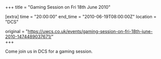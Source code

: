 +++
title = "Gaming Session on Fri 18th June 2010"

[extra]
time = "20:00:00"
end_time = "2010-06-19T08:00:00Z"
location = "DCS"

original = "https://uwcs.co.uk/events/gaming-session-on-fri-18th-june-2010-1474489037671/"    
+++

Come join us in DCS for a gaming session.

